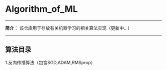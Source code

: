 # Algorithm_of_ML
****
**简介：** 该仓库用于存放有关机器学习的相关算法实现（更新中...）
****
## 算法目录
1.反向传播算法（包含SGD,ADAM,RMSprop）
